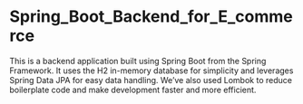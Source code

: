 # Spring_Boot_Backend_for_E_commerce
This is a backend application built using Spring Boot from the Spring Framework. It uses the H2 in-memory database for simplicity and leverages Spring Data JPA for easy data handling. We’ve also used Lombok to reduce boilerplate code and make development faster and more efficient.
